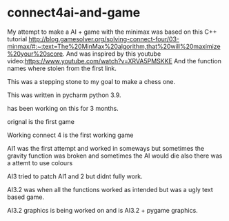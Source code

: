 # connect4ai-and-game

My attempt to make a AI + game with the minimax was based on this C++ tutorial http://blog.gamesolver.org/solving-connect-four/03-minmax/#:~:text=The%20MinMax%20algorithm,that%20will%20maximize%20your%20score.
And was inspired by this youtube video:https://www.youtube.com/watch?v=XRVA5PMSKKE
And the function names where stolen from the first link.

This was a stepping stone to my goal to make a chess one.

This was written in pycharm python 3.9.

has been working on this for 3 months.

orignal is the first game 

Working connect 4 is the first working game

AI1 was the first attempt and worked in someways but sometimes the gravity function was broken and sometimes the AI would die also there was a attemt to use colours

AI3 tried to patch AI1 and 2 but didnt fully work.

AI3.2 was when all the functions worked as intended but was a ugly text based game.

AI3.2 graphics is being worked on and is AI3.2 + pygame graphics.
